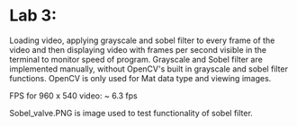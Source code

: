 # Lab 3:

Loading video, applying grayscale and sobel filter to every frame of the video and then displaying video with frames per second visible in the terminal to monitor speed of program. Grayscale and Sobel filter are implemented manually, without OpenCV's built in grayscale and sobel filter functions. OpenCV is only used for Mat data type and viewing images.

FPS for 960 x 540 video: ~ 6.3 fps

Sobel_valve.PNG is image used to test functionality of sobel filter. 
